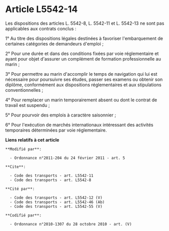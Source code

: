 # Article L5542-14

Les dispositions des articles L. 5542-8, L. 5542-11 et    L. 5542-13  ne sont pas applicables aux contrats conclus : 

1° Au titre des dispositions légales destinées à favoriser l'embarquement de certaines catégories de demandeurs d'emploi ; 

2° Pour une durée et dans des conditions fixées par voie réglementaire et ayant pour objet d'assurer un complément de
formation professionnelle au marin ; 

3° Pour permettre au marin d'accomplir le temps de navigation qui lui est nécessaire pour poursuivre ses études, passer ses
examens ou obtenir son diplôme, conformément aux dispositions réglementaires et aux stipulations conventionnelles ; 

4° Pour remplacer un marin temporairement absent ou dont le contrat de travail est suspendu ; 

5° Pour pourvoir des emplois à caractère saisonnier ; 

6° Pour l'exécution de marchés internationaux intéressant des activités temporaires déterminées par voie réglementaire.

**Liens relatifs à cet article**

	**Modifié par**:

	  - Ordonnance n°2011-204 du 24 février 2011 - art. 5

	**Cite**:

	  - Code des transports - art. L5542-11
	  - Code des transports - art. L5542-8

	**Cité par**:

	  - Code des transports - art. L5542-12 (V)
	  - Code des transports - art. L5542-46 (Ab)
	  - Code des transports - art. L5542-55 (V)

	**Codifié par**:

	  - Ordonnance n°2010-1307 du 28 octobre 2010 - art. (V)
